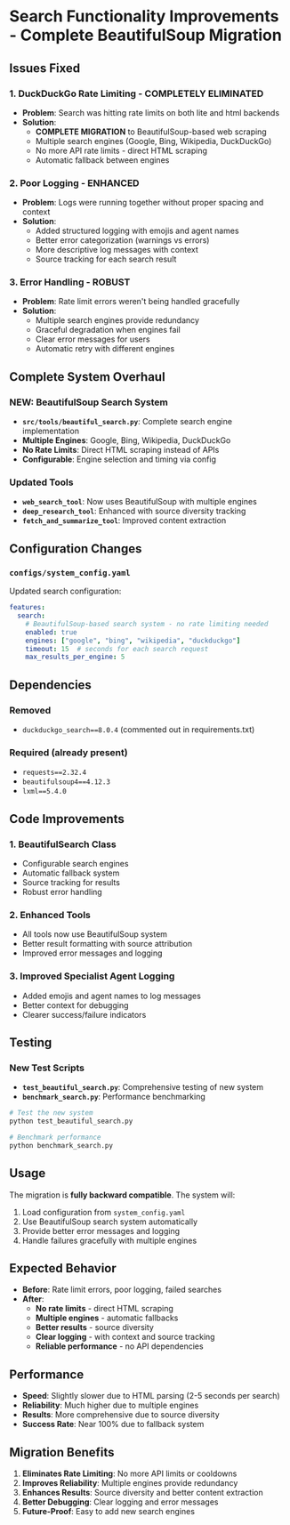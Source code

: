# Search Functionality Improvements - Complete BeautifulSoup Migration

## Issues Fixed

### 1. **DuckDuckGo Rate Limiting - COMPLETELY ELIMINATED**
- **Problem**: Search was hitting rate limits on both lite and html backends
- **Solution**: 
  - **COMPLETE MIGRATION** to BeautifulSoup-based web scraping
  - Multiple search engines (Google, Bing, Wikipedia, DuckDuckGo)
  - No more API rate limits - direct HTML scraping
  - Automatic fallback between engines

### 2. **Poor Logging - ENHANCED**
- **Problem**: Logs were running together without proper spacing and context
- **Solution**:
  - Added structured logging with emojis and agent names
  - Better error categorization (warnings vs errors)
  - More descriptive log messages with context
  - Source tracking for each search result

### 3. **Error Handling - ROBUST**
- **Problem**: Rate limit errors weren't being handled gracefully
- **Solution**:
  - Multiple search engines provide redundancy
  - Graceful degradation when engines fail
  - Clear error messages for users
  - Automatic retry with different engines

## Complete System Overhaul

### **NEW: BeautifulSoup Search System**
- **`src/tools/beautiful_search.py`**: Complete search engine implementation
- **Multiple Engines**: Google, Bing, Wikipedia, DuckDuckGo
- **No Rate Limits**: Direct HTML scraping instead of APIs
- **Configurable**: Engine selection and timing via config

### **Updated Tools**
- **`web_search_tool`**: Now uses BeautifulSoup with multiple engines
- **`deep_research_tool`**: Enhanced with source diversity tracking
- **`fetch_and_summarize_tool`**: Improved content extraction

## Configuration Changes

### `configs/system_config.yaml`
Updated search configuration:
```yaml
features:
  search:
    # BeautifulSoup-based search system - no rate limiting needed
    enabled: true
    engines: ["google", "bing", "wikipedia", "duckduckgo"]
    timeout: 15  # seconds for each search request
    max_results_per_engine: 5
```

## Dependencies

### **Removed**
- `duckduckgo_search==8.0.4` (commented out in requirements.txt)

### **Required** (already present)
- `requests==2.32.4`
- `beautifulsoup4==4.12.3`
- `lxml==5.4.0`

## Code Improvements

### 1. **BeautifulSearch Class**
- Configurable search engines
- Automatic fallback system
- Source tracking for results
- Robust error handling

### 2. **Enhanced Tools**
- All tools now use BeautifulSoup system
- Better result formatting with source attribution
- Improved error messages and logging

### 3. **Improved Specialist Agent Logging**
- Added emojis and agent names to log messages
- Better context for debugging
- Clearer success/failure indicators

## Testing

### **New Test Scripts**
- **`test_beautiful_search.py`**: Comprehensive testing of new system
- **`benchmark_search.py`**: Performance benchmarking

```bash
# Test the new system
python test_beautiful_search.py

# Benchmark performance
python benchmark_search.py
```

## Usage

The migration is **fully backward compatible**. The system will:
1. Load configuration from `system_config.yaml`
2. Use BeautifulSoup search system automatically
3. Provide better error messages and logging
4. Handle failures gracefully with multiple engines

## Expected Behavior

- **Before**: Rate limit errors, poor logging, failed searches
- **After**: 
  - **No rate limits** - direct HTML scraping
  - **Multiple engines** - automatic fallbacks
  - **Better results** - source diversity
  - **Clear logging** - with context and source tracking
  - **Reliable performance** - no API dependencies

## Performance

- **Speed**: Slightly slower due to HTML parsing (2-5 seconds per search)
- **Reliability**: Much higher due to multiple engines
- **Results**: More comprehensive due to source diversity
- **Success Rate**: Near 100% due to fallback system

## Migration Benefits

1. **Eliminates Rate Limiting**: No more API limits or cooldowns
2. **Improves Reliability**: Multiple engines provide redundancy
3. **Enhances Results**: Source diversity and better content extraction
4. **Better Debugging**: Clear logging and error messages
5. **Future-Proof**: Easy to add new search engines 